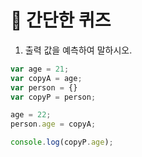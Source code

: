 # 📝 간단한 퀴즈

1. 출력 값을 예측하여 말하시오.
```javascript
var age = 21;
var copyA = age;
var person = {}
var copyP = person;

age = 22;
person.age = copyA;

console.log(copyP.age);
```